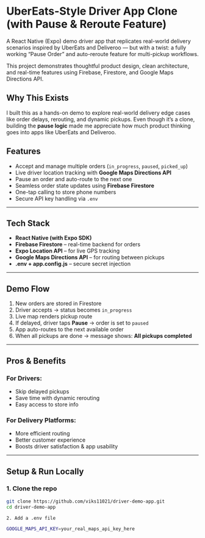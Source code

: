 # UberEats-Style Driver App Clone (with Pause & Reroute Feature)

A React Native (Expo) demo driver app that replicates real-world delivery scenarios inspired by UberEats and Deliveroo — but with a twist: a fully working “Pause Order” and auto-reroute feature for multi-pickup workflows.

This project demonstrates thoughtful product design, clean architecture, and real-time features using Firebase, Firestore, and Google Maps Directions API.

## Why This Exists

I built this as a hands-on demo to explore real-world delivery edge cases like order delays, rerouting, and dynamic pickups. Even though it’s a clone, building the **pause logic** made me appreciate how much product thinking goes into apps like UberEats and Deliveroo.

##  Features

- Accept and manage multiple orders (`in_progress`, `paused`, `picked_up`)
- Live driver location tracking with **Google Maps Directions API**
- Pause an order and auto-route to the next one
- Seamless order state updates using **Firebase Firestore**
- One-tap calling to store phone numbers
- Secure API key handling via `.env`

---

## Tech Stack

- **React Native (with Expo SDK)**
- **Firebase Firestore** – real-time backend for orders
- **Expo Location API** – for live GPS tracking
- **Google Maps Directions API** – for routing between pickups
- **.env + app.config.js** – secure secret injection

---

## Demo Flow

1. New orders are stored in Firestore
2. Driver accepts → status becomes `in_progress`
3. Live map renders pickup route
4. If delayed, driver taps **Pause** → order is set to `paused`
5. App auto-routes to the next available order
6. When all pickups are done → message shows: **All pickups completed**

---

## Pros & Benefits

### For Drivers:
- Skip delayed pickups
- Save time with dynamic rerouting
- Easy access to store info

### For Delivery Platforms:
- More efficient routing
- Better customer experience
- Boosts driver satisfaction & app usability

---

## Setup & Run Locally

### 1. Clone the repo
```bash
git clone https://github.com/viks11021/driver-demo-app.git
cd driver-demo-app

2. Add a .env file

GOOGLE_MAPS_API_KEY=your_real_maps_api_key_here
